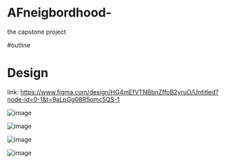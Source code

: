 # AFneigbordhood-
the capstone project

#outline


# Design
link: https://www.figma.com/design/HG4mEfVTNBbnZffoB2yruO/Untitled?node-id=0-1&t=9aLpGg08R5omc5QS-1

![image](https://github.com/user-attachments/assets/743059e7-31cd-456c-acbe-a2ef651414ef)

![image](https://github.com/user-attachments/assets/21eb6925-3278-422d-adec-2d7f6bf76119)

![image](https://github.com/user-attachments/assets/01f8a74b-fcdd-46a6-b347-9521ce754ad3)

![image](https://github.com/user-attachments/assets/27d2ff8c-5d2f-49c0-b72a-0fbd31c2c77d)
